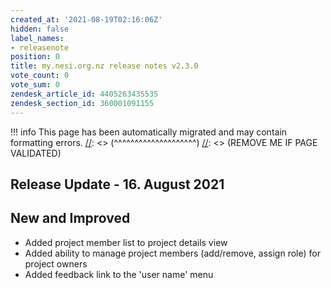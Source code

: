 ```yaml
---
created_at: '2021-08-19T02:16:06Z'
hidden: false
label_names:
- releasenote
position: 0
title: my.nesi.org.nz release notes v2.3.0
vote_count: 0
vote_sum: 0
zendesk_article_id: 4405263435535
zendesk_section_id: 360001091155
---
```



[//]: <> (REMOVE ME IF PAGE VALIDATED)
[//]: <> (vvvvvvvvvvvvvvvvvvvv)
!!! info
    This page has been automatically migrated and may contain formatting errors.
[//]: <> (^^^^^^^^^^^^^^^^^^^^)
[//]: <> (REMOVE ME IF PAGE VALIDATED)
<h2 id="ReleaseNotes-ReleaseUpdate-11.July2019">Release Update - 16. August 2021</h2>
<h2 id="ReleaseNotes-NewandImproved">New and Improved</h2>
<ul>
<li>Added project member list to project details view</li>
<li>Added ability to manage project members (add/remove, assign role) for project owners</li>
<li>Added feedback link to the 'user name' menu</li>
</ul>
<p> </p>